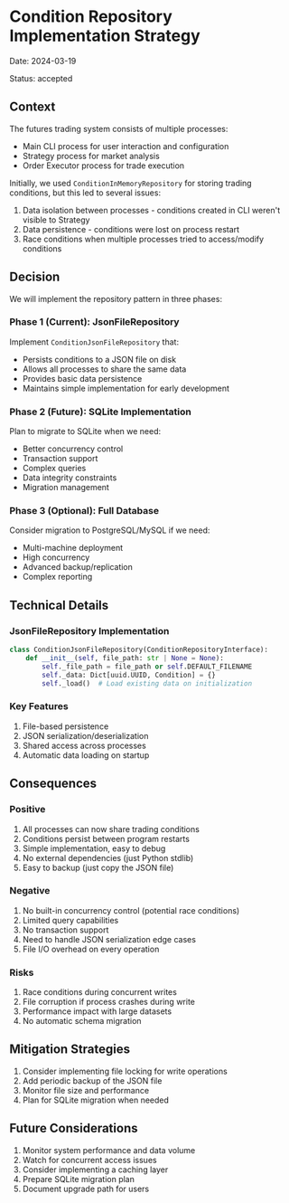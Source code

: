 # Condition Repository Implementation Strategy

Date: 2024-03-19

Status: accepted

## Context

The futures trading system consists of multiple processes:
- Main CLI process for user interaction and configuration
- Strategy process for market analysis
- Order Executor process for trade execution

Initially, we used `ConditionInMemoryRepository` for storing trading conditions, but this led to several issues:
1. Data isolation between processes - conditions created in CLI weren't visible to Strategy
2. Data persistence - conditions were lost on process restart
3. Race conditions when multiple processes tried to access/modify conditions

## Decision

We will implement the repository pattern in three phases:

### Phase 1 (Current): JsonFileRepository
Implement `ConditionJsonFileRepository` that:
- Persists conditions to a JSON file on disk
- Allows all processes to share the same data
- Provides basic data persistence
- Maintains simple implementation for early development

### Phase 2 (Future): SQLite Implementation
Plan to migrate to SQLite when we need:
- Better concurrency control
- Transaction support
- Complex queries
- Data integrity constraints
- Migration management

### Phase 3 (Optional): Full Database
Consider migration to PostgreSQL/MySQL if we need:
- Multi-machine deployment
- High concurrency
- Advanced backup/replication
- Complex reporting

## Technical Details

### JsonFileRepository Implementation
```python
class ConditionJsonFileRepository(ConditionRepositoryInterface):
    def __init__(self, file_path: str | None = None):
        self._file_path = file_path or self.DEFAULT_FILENAME
        self._data: Dict[uuid.UUID, Condition] = {}
        self._load()  # Load existing data on initialization
```

### Key Features
1. File-based persistence
2. JSON serialization/deserialization
3. Shared access across processes
4. Automatic data loading on startup

## Consequences

### Positive
1. All processes can now share trading conditions
2. Conditions persist between program restarts
3. Simple implementation, easy to debug
4. No external dependencies (just Python stdlib)
5. Easy to backup (just copy the JSON file)

### Negative
1. No built-in concurrency control (potential race conditions)
2. Limited query capabilities
3. No transaction support
4. Need to handle JSON serialization edge cases
5. File I/O overhead on every operation

### Risks
1. Race conditions during concurrent writes
2. File corruption if process crashes during write
3. Performance impact with large datasets
4. No automatic schema migration

## Mitigation Strategies

1. Consider implementing file locking for write operations
2. Add periodic backup of the JSON file
3. Monitor file size and performance
4. Plan for SQLite migration when needed

## Future Considerations

1. Monitor system performance and data volume
2. Watch for concurrent access issues
3. Consider implementing a caching layer
4. Prepare SQLite migration plan
5. Document upgrade path for users 